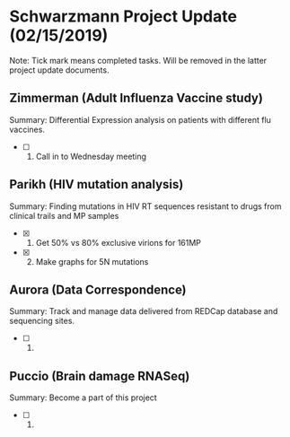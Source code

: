 # **Schwarzmann Project Update (02/15/2019)**
Note: Tick mark means completed tasks. Will be removed in the latter project update documents.

## Zimmerman (Adult Influenza Vaccine study)
Summary: Differential Expression analysis on patients with different flu vaccines.
- [ ] 1. Call in to Wednesday meeting

## Parikh (HIV mutation analysis)
Summary: Finding mutations in  HIV RT sequences resistant to drugs from clinical trails and MP samples
- [x] 1. Get 50% vs 80% exclusive virions for 161MP
- [x] 2. Make graphs for 5N mutations

## Aurora (Data Correspondence)
Summary: Track and manage data delivered from REDCap database and sequencing sites.
- [ ] 1. 

## Puccio (Brain damage RNASeq)
Summary: Become a part of this project
- [ ] 1.

